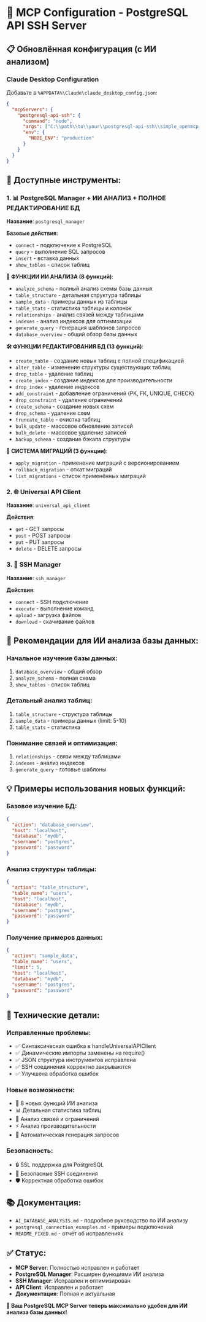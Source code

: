 # 🔧 MCP Configuration - PostgreSQL API SSH Server

## 📋 Обновлённая конфигурация (с ИИ анализом)

### Claude Desktop Configuration
Добавьте в `%APPDATA%\Claude\claude_desktop_config.json`:

```json
{
  "mcpServers": {
    "postgresql-api-ssh": {
      "command": "node", 
      "args": ["C:\\path\\to\\your\\postgresql-api-ssh\\simple_openmcp_server.cjs"],
      "env": {
        "NODE_ENV": "production"
      }
    }
  }
}
```

## 🚀 Доступные инструменты:

### 1. 📊 PostgreSQL Manager + ИИ АНАЛИЗ + ПОЛНОЕ РЕДАКТИРОВАНИЕ БД
**Название**: `postgresql_manager`

**Базовые действия**:
- `connect` - подключение к PostgreSQL
- `query` - выполнение SQL запросов
- `insert` - вставка данных
- `show_tables` - список таблиц

**🧠 ФУНКЦИИ ИИ АНАЛИЗА (8 функций)**:
- `analyze_schema` - полный анализ схемы базы данных
- `table_structure` - детальная структура таблицы
- `sample_data` - примеры данных из таблицы
- `table_stats` - статистика таблицы и колонок
- `relationships` - анализ связей между таблицами
- `indexes` - анализ индексов для оптимизации
- `generate_query` - генерация шаблонов запросов
- `database_overview` - общий обзор базы данных

**🛠️ ФУНКЦИИ РЕДАКТИРОВАНИЯ БД (13 функций)**:
- `create_table` - создание новых таблиц с полной спецификацией
- `alter_table` - изменение структуры существующих таблиц
- `drop_table` - удаление таблиц
- `create_index` - создание индексов для производительности
- `drop_index` - удаление индексов
- `add_constraint` - добавление ограничений (PK, FK, UNIQUE, CHECK)
- `drop_constraint` - удаление ограничений
- `create_schema` - создание новых схем
- `drop_schema` - удаление схем
- `truncate_table` - очистка таблиц
- `bulk_update` - массовое обновление записей
- `bulk_delete` - массовое удаление записей
- `backup_schema` - создание бэкапа структуры

**🔄 СИСТЕМА МИГРАЦИЙ (3 функции)**:
- `apply_migration` - применение миграций с версионированием
- `rollback_migration` - откат миграций
- `list_migrations` - список применённых миграций

### 2. 🌐 Universal API Client
**Название**: `universal_api_client`

**Действия**:
- `get` - GET запросы
- `post` - POST запросы
- `put` - PUT запросы
- `delete` - DELETE запросы

### 3. 🔐 SSH Manager
**Название**: `ssh_manager`

**Действия**:
- `connect` - SSH подключение
- `execute` - выполнение команд
- `upload` - загрузка файлов
- `download` - скачивание файлов

## 🎯 Рекомендации для ИИ анализа базы данных:

### Начальное изучение базы данных:
1. `database_overview` - общий обзор
2. `analyze_schema` - полная схема
3. `show_tables` - список таблиц

### Детальный анализ таблиц:
1. `table_structure` - структура таблицы
2. `sample_data` - примеры данных (limit: 5-10)
3. `table_stats` - статистика

### Понимание связей и оптимизация:
1. `relationships` - связи между таблицами
2. `indexes` - анализ индексов
3. `generate_query` - готовые шаблоны

## 💡 Примеры использования новых функций:

### Базовое изучение БД:
```json
{
  "action": "database_overview",
  "host": "localhost",
  "database": "mydb",
  "username": "postgres",
  "password": "password"
}
```

### Анализ структуры таблицы:
```json
{
  "action": "table_structure",
  "table_name": "users",
  "host": "localhost",
  "database": "mydb",
  "username": "postgres",
  "password": "password"
}
```

### Получение примеров данных:
```json
{
  "action": "sample_data",
  "table_name": "users",
  "limit": 5,
  "host": "localhost",
  "database": "mydb",
  "username": "postgres",
  "password": "password"
}
```

## 🔧 Технические детали:

### Исправленные проблемы:
- ✅ Синтаксическая ошибка в handleUniversalAPIClient
- ✅ Динамические импорты заменены на require()
- ✅ JSON структура инструментов исправлена
- ✅ SSH соединения корректно закрываются
- ✅ Улучшена обработка ошибок

### Новые возможности:
- 🧠 8 новых функций ИИ анализа
- 📊 Детальная статистика таблиц
- 🔗 Анализ связей и ограничений
- ⚡ Анализ производительности
- 🔧 Автоматическая генерация запросов

### Безопасность:
- 🔒 SSL поддержка для PostgreSQL
- 🔐 Безопасные SSH соединения
- 🛡️ Корректная обработка ошибок

## 📚 Документация:
- `AI_DATABASE_ANALYSIS.md` - подробное руководство по ИИ анализу
- `postgresql_connection_examples.md` - примеры подключений
- `README_FIXED.md` - отчёт об исправлениях

## ✅ Статус:
- **MCP Server**: Полностью исправлен и работает
- **PostgreSQL Manager**: Расширен функциями ИИ анализа
- **SSH Manager**: Исправлен и оптимизирован
- **API Client**: Исправлен и работает
- **Документация**: Полная и актуальная

**🎉 Ваш PostgreSQL MCP Server теперь максимально удобен для ИИ анализа базы данных!** 